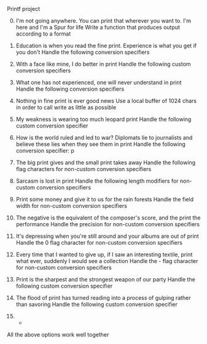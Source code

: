 Printf project

0. I'm not going anywhere. You can print that wherever you want to. I'm here and I'm a Spur for life
Write a function that produces output according to a format

1. Education is when you read the fine print. Experience is what you get if you don't
Handle the following conversion specifiers

2. With a face like mine, I do better in print
Handle the following custom conversion specifiers

3. What one has not experienced, one will never understand in print
Handle the following conversion specifiers

4. Nothing in fine print is ever good news
Use a local buffer of 1024 chars in order to call write as little as possible

5. My weakness is wearing too much leopard print
Handle the following custom conversion specifier

6. How is the world ruled and led to war? Diplomats lie to journalists and believe these lies when they see them in print
Handle the following conversion specifier: p

7. The big print gives and the small print takes away
Handle the following flag characters for non-custom conversion specifiers

8. Sarcasm is lost in print
Handle the following length modifiers for non-custom conversion specifiers

9. Print some money and give it to us for the rain forests
Handle the field width for non-custom conversion specifiers

10. The negative is the equivalent of the composer's score, and the print the performance
Handle the precision for non-custom conversion specifiers

11. It's depressing when you're still around and your albums are out of print
Handle the 0 flag character for non-custom conversion specifiers

12. Every time that I wanted to give up, if I saw an interesting textile, print what ever, suddenly I would see a collection
Handle the - flag character for non-custom conversion specifiers

13. Print is the sharpest and the strongest weapon of our party
Handle the following custom conversion specifier

14. The flood of print has turned reading into a process of gulping rather than savoring
Handle the following custom conversion specifier

15. *
All the above options work well together
